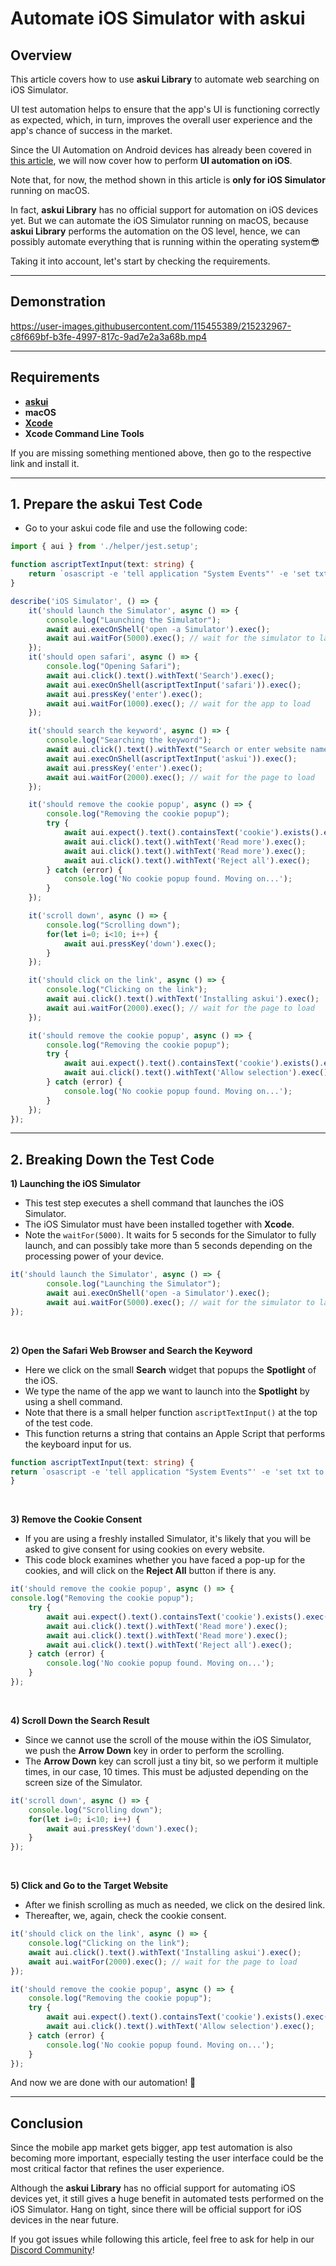 # Automate iOS Simulator with askui

## Overview

This article covers how to use **askui Library** to automate web searching on iOS Simulator.

UI test automation helps to ensure that the app's UI is functioning correctly as expected, which, in turn, improves the overall user experience and the app's chance of success in the market.

Since the UI Automation on Android devices has already been covered in [this article](https://www.askui.com/blog-posts/tutorial-automate-web-search-on-android-devices-with-askui), we will now cover how to perform **UI automation on iOS**.

Note that, for now, the method shown in this article is **only for iOS Simulator** running on macOS. 

In fact, **askui Library** has no official support for automation on iOS devices yet. But we can automate the iOS Simulator running on macOS, because **askui Library** performs the automation on the OS level, hence, we can possibly automate everything that is running within the operating system😎


Taking it into account, let's start by checking the requirements.

------

## Demonstration

https://user-images.githubusercontent.com/115455389/215232967-c8f669bf-b3fe-4997-817c-9ad7e2a3a68b.mp4


------

## Requirements

- **[askui](https://docs.askui.com/docs/general/Getting%20Started/getting-started)**
- **macOS**
- **[Xcode](https://developer.apple.com/xcode/)**
- **Xcode Command Line Tools**


If you are missing something mentioned above, then go to the respective link and install it.

-------

## 1. Prepare the askui Test Code

- Go to your askui code file and use the following code:

```ts
import { aui } from './helper/jest.setup';

function ascriptTextInput(text: string) {
    return `osascript -e 'tell application "System Events"' -e 'set txt to "${text}"' -e 'keystroke txt' -e 'end tell'`;
}

describe('iOS Simulator', () => {
    it('should launch the Simulator', async () => {
        console.log("Launching the Simulator");
        await aui.execOnShell('open -a Simulator').exec();
        await aui.waitFor(5000).exec(); // wait for the simulator to launch
    });
    it('should open safari', async () => {
        console.log("Opening Safari");
        await aui.click().text().withText('Search').exec();
        await aui.execOnShell(ascriptTextInput('safari')).exec();
        await aui.pressKey('enter').exec();
        await aui.waitFor(1000).exec(); // wait for the app to load
    });

    it('should search the keyword', async () => {
        console.log("Searching the keyword");
        await aui.click().text().withText("Search or enter website name").exec();
        await aui.execOnShell(ascriptTextInput('askui')).exec();
        await aui.pressKey('enter').exec();
        await aui.waitFor(2000).exec(); // wait for the page to load
    });

    it('should remove the cookie popup', async () => {
        console.log("Removing the cookie popup");
        try {
            await aui.expect().text().containsText('cookie').exists().exec();
            await aui.click().text().withText('Read more').exec();
            await aui.click().text().withText('Read more').exec();
            await aui.click().text().withText('Reject all').exec();
        } catch (error) {
            console.log('No cookie popup found. Moving on...');
        }
    });

    it('scroll down', async () => {
        console.log("Scrolling down");
        for(let i=0; i<10; i++) {
            await aui.pressKey('down').exec();
        }
    });

    it('should click on the link', async () => {
        console.log("Clicking on the link");
        await aui.click().text().withText('Installing askui').exec();
        await aui.waitFor(2000).exec(); // wait for the page to load
    });

    it('should remove the cookie popup', async () => {
        console.log("Removing the cookie popup");
        try {
            await aui.expect().text().containsText('cookie').exists().exec();
            await aui.click().text().withText('Allow selection').exec();
        } catch (error) {
            console.log('No cookie popup found. Moving on...');
        }
    });
});

```

------

## 2. Breaking Down the Test Code

**1) Launching the iOS Simulator**
- This test step executes a shell command that launches the iOS Simulator.
- The iOS Simulator must have been installed together with **Xcode**.
- Note the `waitFor(5000)`. It waits for 5 seconds for the Simulator to fully launch, and can possibly take more than 5 seconds depending on the processing power of your device.
```ts
it('should launch the Simulator', async () => {
        console.log("Launching the Simulator");
        await aui.execOnShell('open -a Simulator').exec();
        await aui.waitFor(5000).exec(); // wait for the simulator to launch
});
```

<br>

**2) Open the Safari Web Browser and Search the Keyword**
- Here we click on the small **Search** widget that popups the **Spotlight** of the iOS. 
- We type the name of the app we want to launch into the **Spotlight** by using a shell command.
- Note that there is a small helper function `ascriptTextInput()` at the top of the test code.
- This function returns a string that contains an Apple Script that performs the keyboard input for us.

```ts
function ascriptTextInput(text: string) {
return `osascript -e 'tell application "System Events"' -e 'set txt to "${text}"' -e 'keystroke txt' -e 'end tell'`;
}
```

<br>

**3) Remove the Cookie Consent**
- If you are using a freshly installed Simulator, it's likely that you will be asked to give consent for using cookies on every website.
- This code block examines whether you have faced a pop-up for the cookies, and will click on the **Reject All** button if there is any.

```ts
it('should remove the cookie popup', async () => {
console.log("Removing the cookie popup");
    try {
        await aui.expect().text().containsText('cookie').exists().exec();
        await aui.click().text().withText('Read more').exec();
        await aui.click().text().withText('Read more').exec();
        await aui.click().text().withText('Reject all').exec();
    } catch (error) {
        console.log('No cookie popup found. Moving on...');
    }
});
```

<br>

**4) Scroll Down the Search Result**
- Since we cannot use the scroll of the mouse within the iOS Simulator, we push the **Arrow Down** key in order to perform the scrolling.
- The **Arrow Down** key can scroll just a tiny bit, so we perform it multiple times, in our case, 10 times. This must be adjusted depending on the screen size of the Simulator.

```ts
it('scroll down', async () => {
    console.log("Scrolling down");
    for(let i=0; i<10; i++) {
        await aui.pressKey('down').exec();
    }
});
```

<br>

**5) Click and Go to the Target Website**
- After we finish scrolling as much as needed, we click on the desired link.
- Thereafter, we, again, check the cookie consent.

```ts
it('should click on the link', async () => {
    console.log("Clicking on the link");
    await aui.click().text().withText('Installing askui').exec();
    await aui.waitFor(2000).exec(); // wait for the page to load
});

it('should remove the cookie popup', async () => {
    console.log("Removing the cookie popup");
    try {
        await aui.expect().text().containsText('cookie').exists().exec();
        await aui.click().text().withText('Allow selection').exec();
    } catch (error) {
        console.log('No cookie popup found. Moving on...');
    }
});
```

And now we are done with our automation! 🎉

------

## Conclusion

Since the mobile app market gets bigger, app test automation is also becoming more important, especially testing the user interface could be the most critical factor that refines the user experience.

Although the **askui Library** has no official support for automating iOS devices yet, it still gives a huge benefit in automated tests performed on the iOS Simulator. Hang on tight, since there will be official support for iOS devices in the near future.

If you got issues while following this article, feel free to ask for help in our [Discord Community](https://discord.gg/KFYJ5xuyBA)!